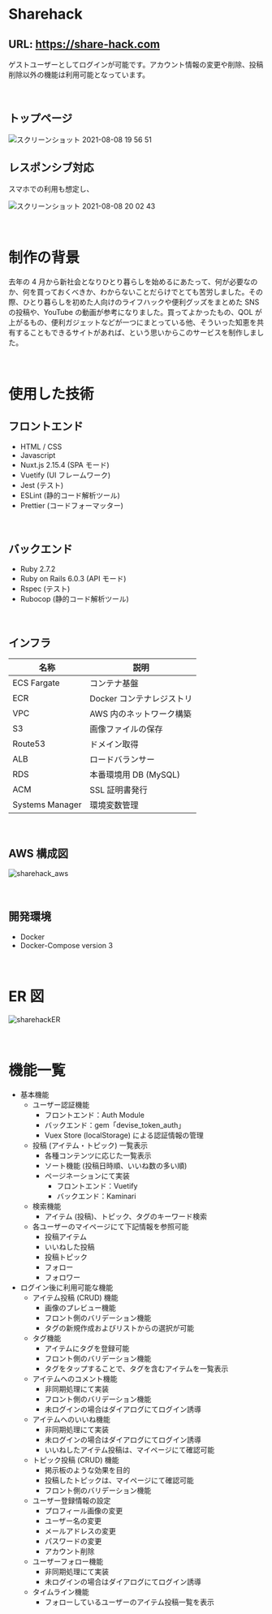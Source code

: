# Sharehack

## URL: https://share-hack.com

ゲストユーザーとしてログインが可能です。アカウント情報の変更や削除、投稿削除以外の機能は利用可能となっています。

<br>

## トップページ

![スクリーンショット 2021-08-08 19 56 51](https://user-images.githubusercontent.com/74496398/128629657-acfc828b-7911-4cd2-b199-c5d15fd34c7c.png)

## レスポンシブ対応

スマホでの利用も想定し、

![スクリーンショット 2021-08-08 20 02 43](https://user-images.githubusercontent.com/74496398/128629822-d8b28ddf-b48e-491d-b855-fa2048d1eda1.png)

<br>

# 制作の背景

去年の 4 月から新社会となりひとり暮らしを始めるにあたって、何が必要なのか、何を買っておくべきか、わからないことだらけでとても苦労しました。その際、ひとり暮らしを初めた人向けのライフハックや便利グッズをまとめた SNS の投稿や、YouTube の動画が参考になりました。買ってよかったもの、QOL が上がるもの、便利ガジェットなどが一つにまとっている他、そういった知恵を共有することもできるサイトがあれば、という思いからこのサービスを制作しました。

<br>

# 使用した技術

## フロントエンド

- HTML / CSS
- Javascript
- Nuxt.js 2.15.4 (SPA モード)
- Vuetify (UI フレームワーク)
- Jest (テスト)
- ESLint (静的コード解析ツール)
- Prettier (コードフォーマッター)

<br>

## バックエンド

- Ruby 2.7.2
- Ruby on Rails 6.0.3 (API モード)
- Rspec (テスト)
- Rubocop (静的コード解析ツール)

<br>

## インフラ

| 名称            | 説明                      |
| --------------- | ------------------------- |
| ECS Fargate     | コンテナ基盤              |
| ECR             | Docker コンテナレジストリ |
| VPC             | AWS 内のネットワーク構築  |
| S3              | 画像ファイルの保存        |
| Route53         | ドメイン取得              |
| ALB             | ロードバランサー          |
| RDS             | 本番環境用 DB (MySQL)     |
| ACM             | SSL 証明書発行            |
| Systems Manager | 環境変数管理              |

<br>

## AWS 構成図

![sharehack_aws](https://user-images.githubusercontent.com/74496398/126989102-f749a463-1441-4ad9-90a2-2772d7a4e204.png)

<br>

## 開発環境

- Docker
- Docker-Compose version 3

<br>

# ER 図

![sharehackER](https://user-images.githubusercontent.com/74496398/126988431-50e3b036-6ccf-4221-8790-f3a70ed3cf65.png)

<br>

# 機能一覧

- 基本機能
  - ユーザー認証機能
    - フロントエンド：Auth Module
    - バックエンド：gem「devise_token_auth」
    - Vuex Store (localStorage) による認証情報の管理
  - 投稿 (アイテム・トピック) 一覧表示
    - 各種コンテンツに応じた一覧表示
    - ソート機能 (投稿日時順、いいね数の多い順)
    - ページネーションにて実装
      - フロントエンド：Vuetify
      - バックエンド：Kaminari
  - 検索機能
    - アイテム (投稿)、トピック、タグのキーワード検索
  - 各ユーザーのマイページにて下記情報を参照可能
    - 投稿アイテム
    - いいねした投稿
    - 投稿トピック
    - フォロー
    - フォロワー
- ログイン後に利用可能な機能
  - アイテム投稿 (CRUD) 機能
    - 画像のプレビュー機能
    - フロント側のバリデーション機能
    - タグの新規作成およびリストからの選択が可能
  - タグ機能
    - アイテムにタグを登録可能
    - フロント側のバリデーション機能
    - タグをタップすることで、タグを含むアイテムを一覧表示
  - アイテムへのコメント機能
    - 非同期処理にて実装
    - フロント側のバリデーション機能
    - 未ログインの場合はダイアログにてログイン誘導
  - アイテムへのいいね機能
    - 非同期処理にて実装
    - 未ログインの場合はダイアログにてログイン誘導
    - いいねしたアイテム投稿は、マイページにて確認可能
  - トピック投稿 (CRUD) 機能
    - 掲示板のような効果を目的
    - 投稿したトピックは、マイページにて確認可能
    - フロント側のバリデーション機能
  - ユーザー登録情報の設定
    - プロフィール画像の変更
    - ユーザー名の変更
    - メールアドレスの変更
    - パスワードの変更
    - アカウント削除
  - ユーザーフォロー機能
    - 非同期処理にて実装
    - 未ログインの場合はダイアログにてログイン誘導
  - タイムライン機能
    - フォローしているユーザーのアイテム投稿一覧を表示
